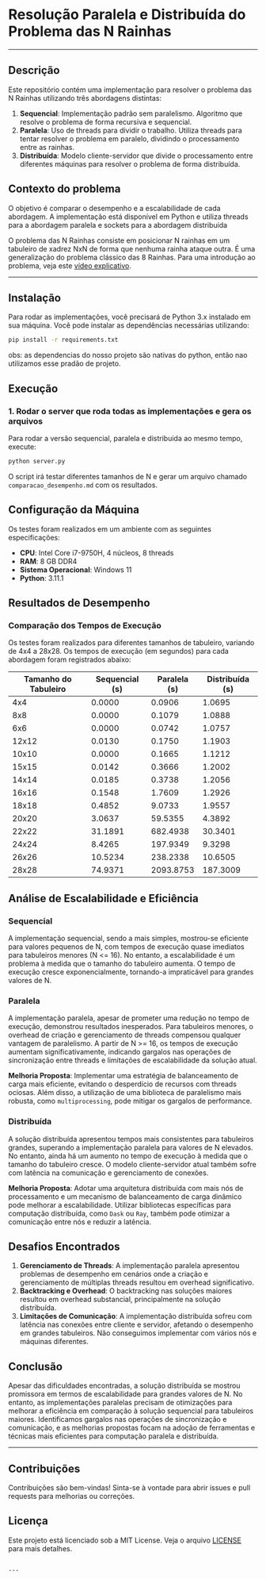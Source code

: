 # Resolução Paralela e Distribuída do Problema das N Rainhas

---

## Descrição

Este repositório contém uma implementação para resolver o problema das N Rainhas utilizando três abordagens distintas:

1. **Sequencial**: Implementação padrão sem paralelismo. Algoritmo que resolve o problema de forma recursiva e sequencial.
2. **Paralela**: Uso de threads para dividir o trabalho. Utiliza threads para tentar resolver o problema em paralelo, dividindo o processamento entre as rainhas.
3. **Distribuída**: Modelo cliente-servidor que divide o processamento entre diferentes máquinas para resolver o problema de forma distribuída.


## Contexto do problema

O objetivo é comparar o desempenho e a escalabilidade de cada abordagem. A implementação está disponível em Python e utiliza threads para a abordagem paralela e sockets para a abordagem distribuída

O problema das N Rainhas consiste em posicionar N rainhas em um tabuleiro de xadrez NxN de forma que nenhuma rainha ataque outra. É uma generalização do problema clássico das 8 Rainhas. Para uma introdução ao problema, veja este [vídeo explicativo](https://www.youtube.com/watch?v=OzZU9JnK5GY).

---

## Instalação

Para rodar as implementações, você precisará de Python 3.x instalado em sua máquina. Você pode instalar as dependências necessárias utilizando:

```bash
pip install -r requirements.txt
```
obs: as dependencias do nosso projeto são nativas do python, então nao utilizamos esse pradão de projeto. 

## Execução

### 1. Rodar o server que roda todas as implementações e gera os arquivos 

Para rodar a versão sequencial, paralela e distribuida ao mesmo tempo, execute:

```bash
python server.py
```

O script irá testar diferentes tamanhos de N e gerar um arquivo chamado `comparacao_desempenho.md` com os resultados.


## Configuração da Máquina

Os testes foram realizados em um ambiente com as seguintes especificações:

- **CPU**: Intel Core i7-9750H, 4 núcleos, 8 threads
- **RAM**: 8 GB DDR4
- **Sistema Operacional**: Windows 11
- **Python**: 3.11.1

## Resultados de Desempenho

### Comparação dos Tempos de Execução

Os testes foram realizados para diferentes tamanhos de tabuleiro, variando de 4x4 a 28x28. Os tempos de execução (em segundos) para cada abordagem foram registrados abaixo:

| Tamanho do Tabuleiro | Sequencial (s) | Paralela (s) | Distribuída (s) |
| -------------------- | -------------- | ------------ | --------------- |
| 4x4                  | 0.0000         | 0.0906       | 1.0695          |
| 8x8                  | 0.0000         | 0.1079       | 1.0888          |
| 6x6                  | 0.0000         | 0.0742       | 1.0757          |
| 12x12                | 0.0130         | 0.1750       | 1.1903          |
| 10x10                | 0.0000         | 0.1665       | 1.1212          |
| 15x15                | 0.0142         | 0.3666       | 1.2002          |
| 14x14                | 0.0185         | 0.3738       | 1.2056          |
| 16x16                | 0.1548         | 1.7609       | 1.2926          |
| 18x18                | 0.4852         | 9.0733       | 1.9557          |
| 20x20                | 3.0637         | 59.5355      | 4.3892          |
| 22x22                | 31.1891        | 682.4938     | 30.3401         |
| 24x24                | 8.4265         | 197.9349     | 9.3298          |
| 26x26                | 10.5234        | 238.2338     | 10.6505         |
| 28x28                | 74.9371        | 2093.8753    | 187.3009        |

## Análise de Escalabilidade e Eficiência

### Sequencial
A implementação sequencial, sendo a mais simples, mostrou-se eficiente para valores pequenos de N, com tempos de execução quase imediatos para tabuleiros menores (N <= 16). No entanto, a escalabilidade é um problema à medida que o tamanho do tabuleiro aumenta. O tempo de execução cresce exponencialmente, tornando-a impraticável para grandes valores de N.

### Paralela
A implementação paralela, apesar de prometer uma redução no tempo de execução, demonstrou resultados inesperados. Para tabuleiros menores, o overhead de criação e gerenciamento de threads compensou qualquer vantagem de paralelismo. A partir de N >= 16, os tempos de execução aumentam significativamente, indicando gargalos nas operações de sincronização entre threads e limitações de escalabilidade da solução atual.

**Melhoria Proposta**: Implementar uma estratégia de balanceamento de carga mais eficiente, evitando o desperdício de recursos com threads ociosas. Além disso, a utilização de uma biblioteca de paralelismo mais robusta, como `multiprocessing`, pode mitigar os gargalos de performance.

### Distribuída
A solução distribuída apresentou tempos mais consistentes para tabuleiros grandes, superando a implementação paralela para valores de N elevados. No entanto, ainda há um aumento no tempo de execução à medida que o tamanho do tabuleiro cresce. O modelo cliente-servidor atual também sofre com latência na comunicação e gerenciamento de conexões.

**Melhoria Proposta**: Adotar uma arquitetura distribuída com mais nós de processamento e um mecanismo de balanceamento de carga dinâmico pode melhorar a escalabilidade. Utilizar bibliotecas específicas para computação distribuída, como `Dask` ou `Ray`, também pode otimizar a comunicação entre nós e reduzir a latência.

## Desafios Encontrados

1. **Gerenciamento de Threads**: A implementação paralela apresentou problemas de desempenho em cenários onde a criação e gerenciamento de múltiplas threads resultou em overhead significativo.
2. **Backtracking e Overhead**: O backtracking nas soluções maiores resultou em overhead substancial, principalmente na solução distribuída.
3. **Limitações de Comunicação**: A implementação distribuída sofreu com latência nas conexões entre cliente e servidor, afetando o desempenho em grandes tabuleiros. Não conseguimos implementar com vários nós e máquinas diferentes.

## Conclusão

Apesar das dificuldades encontradas, a solução distribuída se mostrou promissora em termos de escalabilidade para grandes valores de N. No entanto, as implementações paralelas precisam de otimizações para melhorar a eficiência em comparação à solução sequencial para tabuleiros maiores. Identificamos gargalos nas operações de sincronização e comunicação, e as melhorias propostas focam na adoção de ferramentas e técnicas mais eficientes para computação paralela e distribuída.

---


## Contribuições

Contribuições são bem-vindas! Sinta-se à vontade para abrir issues e pull requests para melhorias ou correções.

## Licença

Este projeto está licenciado sob a MIT License. Veja o arquivo [LICENSE](LICENSE) para mais detalhes.


```

---

